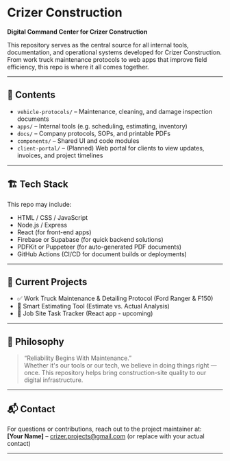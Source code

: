 # Crizer Construction

**Digital Command Center for Crizer Construction**

This repository serves as the central source for all internal tools, documentation, and operational systems developed for Crizer Construction. From work truck maintenance protocols to web apps that improve field efficiency, this repo is where it all comes together.

---

## 🧰 Contents

- `vehicle-protocols/` – Maintenance, cleaning, and damage inspection documents
- `apps/` – Internal tools (e.g. scheduling, estimating, inventory)
- `docs/` – Company protocols, SOPs, and printable PDFs
- `components/` – Shared UI and code modules
- `client-portal/` – (Planned) Web portal for clients to view updates, invoices, and project timelines

---

## 🏗️ Tech Stack

This repo may include:
- HTML / CSS / JavaScript
- Node.js / Express
- React (for front-end apps)
- Firebase or Supabase (for quick backend solutions)
- PDFKit or Puppeteer (for auto-generated PDF documents)
- GitHub Actions (CI/CD for document builds or deployments)

---

## 📄 Current Projects

- ✅ Work Truck Maintenance & Detailing Protocol (Ford Ranger & F150)
- 🚧 Smart Estimating Tool (Estimate vs. Actual Analysis)
- 🧱 Job Site Task Tracker (React app - upcoming)

---

## 🧠 Philosophy

> “Reliability Begins With Maintenance.”  
> Whether it's our tools or our tech, we believe in doing things right — once. This repository helps bring construction-site quality to our digital infrastructure.

---

## 📬 Contact

For questions or contributions, reach out to the project maintainer at:  
**[Your Name]** – crizer.projects@gmail.com (or replace with your actual contact)

---
